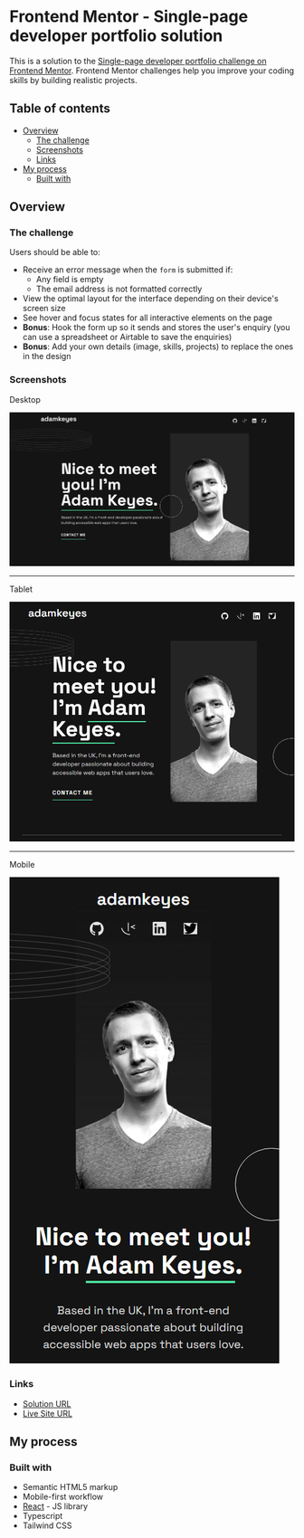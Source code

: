 # Frontend Mentor - Single-page developer portfolio solution

This is a solution to the [Single-page developer portfolio challenge on Frontend Mentor](https://www.frontendmentor.io/challenges/singlepage-developer-portfolio-bBVj2ZPi-x). Frontend Mentor challenges help you improve your coding skills by building realistic projects.

## Table of contents

- [Overview](#overview)
  - [The challenge](#the-challenge)
  - [Screenshots](#screenshots)
  - [Links](#links)
- [My process](#my-process)
  - [Built with](#built-with)
## Overview

### The challenge

Users should be able to:

- Receive an error message when the `form` is submitted if:
  - Any field is empty
  - The email address is not formatted correctly
- View the optimal layout for the interface depending on their device's screen size
- See hover and focus states for all interactive elements on the page
- **Bonus**: Hook the form up so it sends and stores the user's enquiry (you can use a spreadsheet or Airtable to save the enquiries)
- **Bonus**: Add your own details (image, skills, projects) to replace the ones in the design

### Screenshots

Desktop

![](./screenshots/desktop.png)

---

Tablet

![](./screenshots/tablet.png)

---

Mobile

![](./screenshots/mobile.png)

### Links

- [Solution URL](https://github.com/mriyaz/Single-page-developer-portfolio-challenge)
- [Live Site URL](https://Single-page-developer-portfolio-challenge.vercel.app/)

## My process

### Built with

- Semantic HTML5 markup
- Mobile-first workflow
- [React](https://reactjs.org/) - JS library
- Typescript
- Tailwind CSS